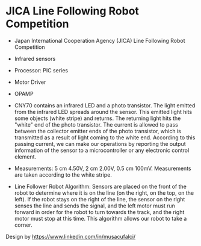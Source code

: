 # JICA Line Following Robot Competition

- Japan International Cooperation Agency (JICA) Line Following Robot Competition
- Infrared sensors
- Processor: PIC series
- Motor Driver
- OPAMP

- CNY70 contains an infrared LED and a photo transistor. The light emitted from the infrared LED spreads around the sensor. This emitted light hits some objects (white stripe) and returns. The returning light hits the "white" end of the photo transistor. The current is allowed to pass between the collector emitter ends of the photo transistor, which is transmitted as a result of light coming to the white end. According to this passing current, we can make our operations by reporting the output information of the sensor to a microcontroller or any electronic control element.

- Measurements: 5 cm 4.50V, 2 cm 2.00V, 0.5 cm 100mV. Measurements are taken according to the white stripe.

- Line Follower Robot Algorithm: Sensors are placed on the front of the robot to determine where it is on the line (on the right, on the top, on the left). If the robot stays on the right of the line, the sensor on the right senses the line and sends the signal, and the left motor must run forward in order for the robot to turn towards the track, and the right motor must stop at this time. This algorithm allows our robot to take a corner.

Design by https://www.linkedin.com/in/musacufalci/
